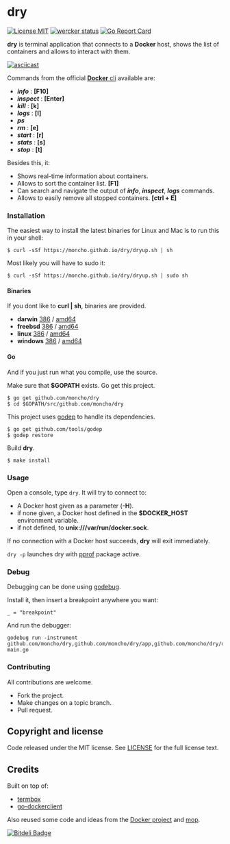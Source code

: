 # dry
[![License MIT](https://img.shields.io/badge/license-MIT-lightgrey.svg?style=flat)](https://github.com/moncho/dry#license-mit)
[![wercker status](https://app.wercker.com/status/66c3ab71a46c0c8841f34a526fc23189/s/master "wercker status")](https://app.wercker.com/project/bykey/66c3ab71a46c0c8841f34a526fc23189)
[![Go Report Card](http://goreportcard.com/badge/moncho/dry)](http://goreportcard.com/report/moncho/dry)


**dry** is terminal application that connects to a **Docker** host, shows the list of containers and allows to interact with them.

[![asciicast](https://asciinema.org/a/32898.png)](https://asciinema.org/a/32898?autoplay=1)

Commands from the official [**Docker** cli](https://docs.docker.com/engine/reference/commandline/cli/) available are:

* ***info***      : **[F10]**
* ***inspect***   : **[Enter]**
* ***kill***      : **[k]**
* ***logs***      : **[l]**
* ***ps***
* ***rm***        : **[e]**
* ***start***     : **[r]**
* ***stats***     : **[s]**
* ***stop***      : **[t]**

Besides this, it:

* Shows real-time information about containers.
* Allows to sort the container list. **[F1]**
* Can search and navigate the output of ***info***, ***inspect***, ***logs*** commands.  
* Allows to easily remove all stopped containers. **[ctrl + E]**

### Installation

The easiest way to install the latest binaries for Linux and Mac is to run this in your shell:

```
$ curl -sSf https://moncho.github.io/dry/dryup.sh | sh
```

Most likely you will have to sudo it:

```
$ curl -sSf https://moncho.github.io/dry/dryup.sh | sudo sh
```

#### Binaries

If you dont like to **curl | sh**, binaries are provided.

- **darwin** [386](https://github.com/moncho/dry/releases/download/v0.3-beta.5/dry-darwin-386) / [amd64](https://github.com/moncho/dry/releases/download/v0.3-beta.5/dry-darwin-amd64)
- **freebsd** [386](https://github.com/moncho/dry/releases/download/v0.3-beta.5/dry-freebsd-386) / [amd64](https://github.com/moncho/dry/releases/download/v0.3-beta.5/dry-freebsd-amd64)
- **linux** [386](https://github.com/moncho/dry/releases/download/v0.3-beta.5/dry-linux-386) / [amd64](https://github.com/moncho/dry/releases/download/v0.3-beta.5/dry-linux-amd64)
- **windows** [386](https://github.com/moncho/dry/releases/download/v0.3-beta.5/dry-windows-386) / [amd64](https://github.com/moncho/dry/releases/download/v0.3-beta.5/dry-windows-amd64)

#### Go

And if you just run what you compile, use the source.

Make sure that **$GOPATH** exists. Go get this project.
```
$ go get github.com/moncho/dry
$ cd $GOPATH/src/github.com/moncho/dry
```
This project uses [godep](https://github.com/tools/godep) to handle its dependencies.
```
$ go get github.com/tools/godep
$ godep restore
```
Build **dry**.
```
$ make install
```

### Usage

Open a console, type ```dry```. It will try to connect to:
* A Docker host given as a parameter (**-H**).
* if none given, a Docker host defined in the **$DOCKER_HOST** environment variable.
* if not defined, to **unix:///var/run/docker.sock**.

If no connection with a Docker host succeeds, **dry** will exit immediately.

```dry -p``` launches dry with [pprof](https://golang.org/pkg/net/http/pprof/) package active.

### Debug

Debugging can be done using [godebug](https://github.com/mailgun/godebug).

Install it, then insert a breakpoint anywhere you want:
```
_ = "breakpoint"
```
And run the debugger:
```
godebug run -instrument github.com/moncho/dry,github.com/moncho/dry/app,github.com/moncho/dry/docker,github.com/moncho/dry/ui,github.com/moncho/dry/appui main.go
```
### Contributing
All contributions are welcome.

* Fork the project.
* Make changes on a topic branch.
* Pull request.

## Copyright and license

Code released under the MIT license. See
[LICENSE](https://github.com/moncho/dry/blob/master/LICENSE) for the full license text.

## Credits

Built on top of:
* [termbox](https://github.com/nsf/termbox-go)
* [go-dockerclient](https://github.com/fsouza/go-dockerclient)

Also reused some code and ideas from the [Docker project](https://github.com/docker/docker) and [mop](https://github.com/michaeldv/mop).


[![Bitdeli Badge](https://d2weczhvl823v0.cloudfront.net/moncho/dry/trend.png)](https://bitdeli.com/free "Bitdeli Badge")

